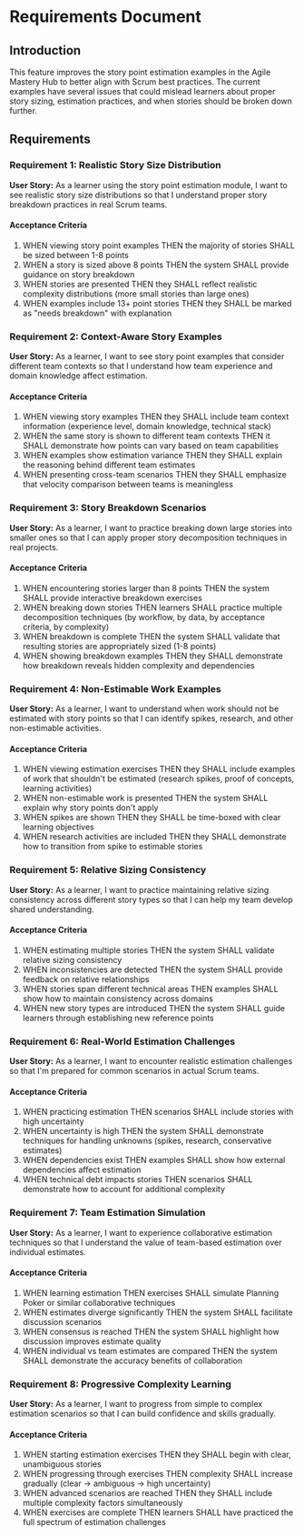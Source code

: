 # Requirements Document

## Introduction

This feature improves the story point estimation examples in the Agile Mastery Hub to better align with Scrum best practices. The current examples have several issues that could mislead learners about proper story sizing, estimation practices, and when stories should be broken down further.

## Requirements

### Requirement 1: Realistic Story Size Distribution

**User Story:** As a learner using the story point estimation module, I want to see realistic story size distributions so that I understand proper story breakdown practices in real Scrum teams.

#### Acceptance Criteria

1. WHEN viewing story point examples THEN the majority of stories SHALL be sized between 1-8 points
2. WHEN a story is sized above 8 points THEN the system SHALL provide guidance on story breakdown
3. WHEN stories are presented THEN they SHALL reflect realistic complexity distributions (more small stories than large ones)
4. WHEN examples include 13+ point stories THEN they SHALL be marked as "needs breakdown" with explanation

### Requirement 2: Context-Aware Story Examples

**User Story:** As a learner, I want to see story point examples that consider different team contexts so that I understand how team experience and domain knowledge affect estimation.

#### Acceptance Criteria

1. WHEN viewing story examples THEN they SHALL include team context information (experience level, domain knowledge, technical stack)
2. WHEN the same story is shown to different team contexts THEN it SHALL demonstrate how points can vary based on team capabilities
3. WHEN examples show estimation variance THEN they SHALL explain the reasoning behind different team estimates
4. WHEN presenting cross-team scenarios THEN they SHALL emphasize that velocity comparison between teams is meaningless

### Requirement 3: Story Breakdown Scenarios

**User Story:** As a learner, I want to practice breaking down large stories into smaller ones so that I can apply proper story decomposition techniques in real projects.

#### Acceptance Criteria

1. WHEN encountering stories larger than 8 points THEN the system SHALL provide interactive breakdown exercises
2. WHEN breaking down stories THEN learners SHALL practice multiple decomposition techniques (by workflow, by data, by acceptance criteria, by complexity)
3. WHEN breakdown is complete THEN the system SHALL validate that resulting stories are appropriately sized (1-8 points)
4. WHEN showing breakdown examples THEN they SHALL demonstrate how breakdown reveals hidden complexity and dependencies

### Requirement 4: Non-Estimable Work Examples

**User Story:** As a learner, I want to understand when work should not be estimated with story points so that I can identify spikes, research, and other non-estimable activities.

#### Acceptance Criteria

1. WHEN viewing estimation exercises THEN they SHALL include examples of work that shouldn't be estimated (research spikes, proof of concepts, learning activities)
2. WHEN non-estimable work is presented THEN the system SHALL explain why story points don't apply
3. WHEN spikes are shown THEN they SHALL be time-boxed with clear learning objectives
4. WHEN research activities are included THEN they SHALL demonstrate how to transition from spike to estimable stories

### Requirement 5: Relative Sizing Consistency

**User Story:** As a learner, I want to practice maintaining relative sizing consistency across different story types so that I can help my team develop shared understanding.

#### Acceptance Criteria

1. WHEN estimating multiple stories THEN the system SHALL validate relative sizing consistency
2. WHEN inconsistencies are detected THEN the system SHALL provide feedback on relative relationships
3. WHEN stories span different technical areas THEN examples SHALL show how to maintain consistency across domains
4. WHEN new story types are introduced THEN the system SHALL guide learners through establishing new reference points

### Requirement 6: Real-World Estimation Challenges

**User Story:** As a learner, I want to encounter realistic estimation challenges so that I'm prepared for common scenarios in actual Scrum teams.

#### Acceptance Criteria

1. WHEN practicing estimation THEN scenarios SHALL include stories with high uncertainty
2. WHEN uncertainty is high THEN the system SHALL demonstrate techniques for handling unknowns (spikes, research, conservative estimates)
3. WHEN dependencies exist THEN examples SHALL show how external dependencies affect estimation
4. WHEN technical debt impacts stories THEN scenarios SHALL demonstrate how to account for additional complexity

### Requirement 7: Team Estimation Simulation

**User Story:** As a learner, I want to experience collaborative estimation techniques so that I understand the value of team-based estimation over individual estimates.

#### Acceptance Criteria

1. WHEN learning estimation THEN exercises SHALL simulate Planning Poker or similar collaborative techniques
2. WHEN estimates diverge significantly THEN the system SHALL facilitate discussion scenarios
3. WHEN consensus is reached THEN the system SHALL highlight how discussion improves estimate quality
4. WHEN individual vs team estimates are compared THEN the system SHALL demonstrate the accuracy benefits of collaboration

### Requirement 8: Progressive Complexity Learning

**User Story:** As a learner, I want to progress from simple to complex estimation scenarios so that I can build confidence and skills gradually.

#### Acceptance Criteria

1. WHEN starting estimation exercises THEN they SHALL begin with clear, unambiguous stories
2. WHEN progressing through exercises THEN complexity SHALL increase gradually (clear → ambiguous → high uncertainty)
3. WHEN advanced scenarios are reached THEN they SHALL include multiple complexity factors simultaneously
4. WHEN exercises are complete THEN learners SHALL have practiced the full spectrum of estimation challenges